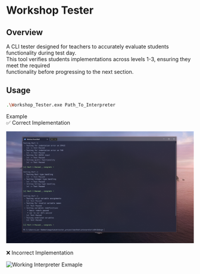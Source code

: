 # Workshop Tester

## Overview
A CLI tester designed for teachers to accurately evaluate students functionality during test day.  
This tool verifies students implementations across levels 1-3, ensuring they meet the required\
functionality before progressing to the next section.

## Usage
```sh
.\Workshop_Tester.exe Path_To_Interpreter
```

Example\
✅ Correct Implementation



![Interpreter With Failed Test](/Images/passed_tests_example.PNG)


❌ Incorrect Implementation


![Working Interpreter Exmaple](/Images/failed_test_example.PNG)


